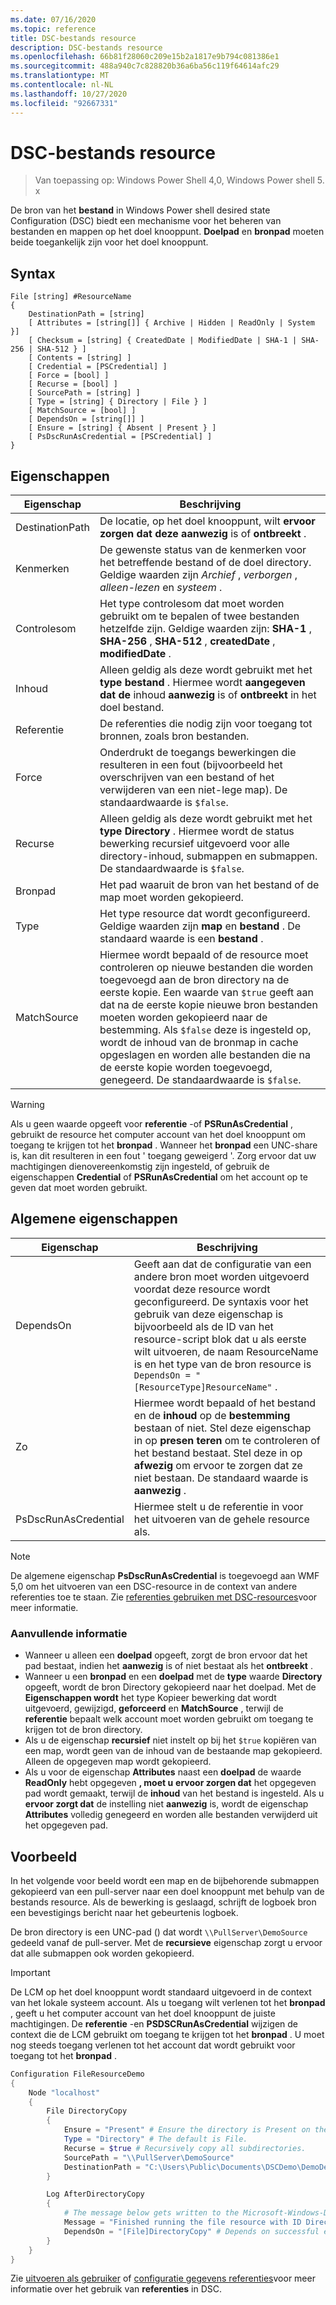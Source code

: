 ```yaml
---
ms.date: 07/16/2020
ms.topic: reference
title: DSC-bestands resource
description: DSC-bestands resource
ms.openlocfilehash: 66b81f28060c209e15b2a1817e9b794c081386e1
ms.sourcegitcommit: 488a940c7c828820b36a6ba56c119f64614afc29
ms.translationtype: MT
ms.contentlocale: nl-NL
ms.lasthandoff: 10/27/2020
ms.locfileid: "92667331"
---
```

# <a name="dsc-file-resource"></a>DSC-bestands resource

> Van toepassing op: Windows Power Shell 4,0, Windows Power shell 5. x

De bron van het **bestand** in Windows Power shell desired state Configuration (DSC) biedt een mechanisme voor het beheren van bestanden en mappen op het doel knooppunt. **Doelpad** en **bronpad** moeten beide toegankelijk zijn voor het doel knooppunt.

## <a name="syntax"></a>Syntax

```Syntax
File [string] #ResourceName
{
    DestinationPath = [string]
    [ Attributes = [string[]] { Archive | Hidden | ReadOnly | System }]
    [ Checksum = [string] { CreatedDate | ModifiedDate | SHA-1 | SHA-256 | SHA-512 } ]
    [ Contents = [string] ]
    [ Credential = [PSCredential] ]
    [ Force = [bool] ]
    [ Recurse = [bool] ]
    [ SourcePath = [string] ]
    [ Type = [string] { Directory | File } ]
    [ MatchSource = [bool] ]
    [ DependsOn = [string[]] ]
    [ Ensure = [string] { Absent | Present } ]
    [ PsDscRunAsCredential = [PSCredential] ]
}
```

## <a name="properties"></a>Eigenschappen

|Eigenschap |Beschrijving |
|---|---|
|DestinationPath |De locatie, op het doel knooppunt, wilt **ervoor zorgen dat** **deze aanwezig** is of **ontbreekt** . |
|Kenmerken |De gewenste status van de kenmerken voor het betreffende bestand of de doel directory. Geldige waarden zijn _Archief_ , _verborgen_ , _alleen-lezen_ en _systeem_ . |
|Controlesom |Het type controlesom dat moet worden gebruikt om te bepalen of twee bestanden hetzelfde zijn. Geldige waarden zijn: **SHA-1** , **SHA-256** , **SHA-512** , **createdDate** , **modifiedDate** . |
|Inhoud |Alleen geldig als deze wordt gebruikt met het **type** **bestand** . Hiermee wordt **aangegeven dat de** inhoud **aanwezig** is of **ontbreekt** in het doel bestand. |
|Referentie |De referenties die nodig zijn voor toegang tot bronnen, zoals bron bestanden. |
|Force |Onderdrukt de toegangs bewerkingen die resulteren in een fout (bijvoorbeeld het overschrijven van een bestand of het verwijderen van een niet-lege map). De standaardwaarde is `$false`. |
|Recurse |Alleen geldig als deze wordt gebruikt met het **type** **Directory** . Hiermee wordt de status bewerking recursief uitgevoerd voor alle directory-inhoud, submappen en submappen. De standaardwaarde is `$false`. |
|Bronpad |Het pad waaruit de bron van het bestand of de map moet worden gekopieerd. |
|Type |Het type resource dat wordt geconfigureerd. Geldige waarden zijn **map** en **bestand** . De standaard waarde is een **bestand** . |
|MatchSource |Hiermee wordt bepaald of de resource moet controleren op nieuwe bestanden die worden toegevoegd aan de bron directory na de eerste kopie. Een waarde van `$true` geeft aan dat na de eerste kopie nieuwe bron bestanden moeten worden gekopieerd naar de bestemming. Als `$false` deze is ingesteld op, wordt de inhoud van de bronmap in cache opgeslagen en worden alle bestanden die na de eerste kopie worden toegevoegd, genegeerd. De standaardwaarde is `$false`. |

> [!WARNING]
> Als u geen waarde opgeeft voor **referentie** -of **PSRunAsCredential** , gebruikt de resource het computer account van het doel knooppunt om toegang te krijgen tot het **bronpad** . Wanneer het **bronpad** een UNC-share is, kan dit resulteren in een fout ' toegang geweigerd '. Zorg ervoor dat uw machtigingen dienovereenkomstig zijn ingesteld, of gebruik de eigenschappen **Credential** of **PSRunAsCredential** om het account op te geven dat moet worden gebruikt.

## <a name="common-properties"></a>Algemene eigenschappen

|Eigenschap |Beschrijving |
|---|---|
|DependsOn |Geeft aan dat de configuratie van een andere bron moet worden uitgevoerd voordat deze resource wordt geconfigureerd. De syntaxis voor het gebruik van deze eigenschap is bijvoorbeeld als de ID van het resource-script blok dat u als eerste wilt uitvoeren, de naam ResourceName is en het type van de bron resource is `DependsOn = "[ResourceType]ResourceName"` . |
|Zo |Hiermee wordt bepaald of het bestand en de **inhoud** op de **bestemming** bestaan of niet. Stel deze eigenschap in op **presen teren** om te controleren of het bestand bestaat. Stel deze in op **afwezig** om ervoor te zorgen dat ze niet bestaan. De standaard waarde is **aanwezig** . |
|PsDscRunAsCredential |Hiermee stelt u de referentie in voor het uitvoeren van de gehele resource als. |

> [!NOTE]
> De algemene eigenschap **PsDscRunAsCredential** is toegevoegd aan WMF 5,0 om het uitvoeren van een DSC-resource in de context van andere referenties toe te staan. Zie [referenties gebruiken met DSC-resources](../../../configurations/runasuser.md)voor meer informatie.

### <a name="additional-information"></a>Aanvullende informatie

- Wanneer u alleen een **doelpad** opgeeft, zorgt de bron ervoor dat het pad bestaat, indien het **aanwezig** is of niet bestaat als het **ontbreekt** .
- Wanneer u een **bronpad** en een **doelpad** met de **type** waarde **Directory** opgeeft, wordt de bron Directory gekopieerd naar het doelpad. Met de **Eigenschappen wordt** het type Kopieer bewerking dat wordt uitgevoerd, gewijzigd, **geforceerd** en **MatchSource** , terwijl de **referentie** bepaalt welk account moet worden gebruikt om toegang te krijgen tot de bron directory.
- Als u de eigenschap **recursief** niet instelt op bij het `$true` kopiëren van een map, wordt geen van de inhoud van de bestaande map gekopieerd. Alleen de opgegeven map wordt gekopieerd.
- Als u voor de eigenschap **Attributes** naast een **doelpad** de waarde **ReadOnly** hebt opgegeven **, moet u** **ervoor zorgen dat** het opgegeven pad wordt gemaakt, terwijl de **inhoud** van het bestand is ingesteld. Als u **ervoor zorgt dat** de instelling niet **aanwezig** is, wordt de eigenschap **Attributes** volledig genegeerd en worden alle bestanden verwijderd uit het opgegeven pad.

## <a name="example"></a>Voorbeeld

In het volgende voor beeld wordt een map en de bijbehorende submappen gekopieerd van een pull-server naar een doel knooppunt met behulp van de bestands resource. Als de bewerking is geslaagd, schrijft de logboek bron een bevestigings bericht naar het gebeurtenis logboek.

De bron directory is een UNC-pad () dat wordt `\\PullServer\DemoSource` gedeeld vanaf de pull-server. Met de **recursieve** eigenschap zorgt u ervoor dat alle submappen ook worden gekopieerd.

> [!IMPORTANT]
> De LCM op het doel knooppunt wordt standaard uitgevoerd in de context van het lokale systeem account. Als u toegang wilt verlenen tot het **bronpad** , geeft u het computer account van het doel knooppunt de juiste machtigingen. De **referentie** -en **PSDSCRunAsCredential** wijzigen de context die de LCM gebruikt om toegang te krijgen tot het **bronpad** . U moet nog steeds toegang verlenen tot het account dat wordt gebruikt voor toegang tot het **bronpad** .

```powershell
Configuration FileResourceDemo
{
    Node "localhost"
    {
        File DirectoryCopy
        {
            Ensure = "Present" # Ensure the directory is Present on the target node.
            Type = "Directory" # The default is File.
            Recurse = $true # Recursively copy all subdirectories.
            SourcePath = "\\PullServer\DemoSource"
            DestinationPath = "C:\Users\Public\Documents\DSCDemo\DemoDestination"
        }

        Log AfterDirectoryCopy
        {
            # The message below gets written to the Microsoft-Windows-Desired State Configuration/Analytic log
            Message = "Finished running the file resource with ID DirectoryCopy"
            DependsOn = "[File]DirectoryCopy" # Depends on successful execution of the File resource.
        }
    }
}
```

Zie [uitvoeren als gebruiker](../../../configurations/runAsUser.md) of [configuratie gegevens referenties](../../../configurations/configDataCredentials.md)voor meer informatie over het gebruik van **referenties** in DSC.
